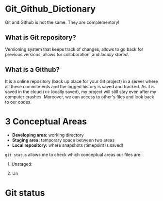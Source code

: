 # Git_Github_Dictionary

Git and Github is not the same. They are complementory!

## What is Git repository?

Versioning system that keeps track of changes, allows to go back for previous versions, allows for collaboration, and *locally stored*.

## What is a Github?

It is a online repository (back up place for your Git project) in a server where all these commitments and the logged history is saved and tracked. As it is saved in the cloud (<-> locally saved), my project will still stay even after my computer crashes. Moreover, we can access to other's files and look back to our codes.

# 3 Conceptual Areas

- **Developing area:** working directory
- **Staging area:** temporary space between two areas
- **Local repository:** where snapshots (timepoint is saved)

`git status` allows me to check which conceptual areas our files are:

  1. Unstaged:

2. Un

# Git status
